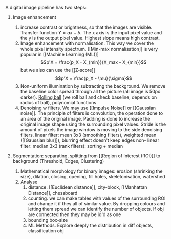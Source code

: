 A digital image pipeline has two steps: 
1. Image enhancement
	1. increase contrast or brightness, so that the images are visible. Transfer function $Y=ax+b$. The x axis is the input pixel value and the y is the output pixel value. Highest slope means high contrast.
	2. Image enhancement with normalisation. This way we cover the whole pixel intensity spectrum. [[Min-max normalisation]] is very popular in [[Machine Learning (ML)]] $$p'X = \frac{p_X - X_{min}}{X_max - X_{min}}$$ but we also can use the [[Z-score]] $$p'X = \frac{p_X - \mu}{\sigma}$$
	3. Non-uniform illumination by subtracting the background. We remove the baseline color spread through all the picture (all image is 50px darker). [Rolling ball](https://scikit-image.org/docs/stable/auto_examples/segmentation/plot_rolling_ball.html) (we roll ball and check baseline, depends on radius of ball), polynomial functions 
	4. Denoising w filters. We may use [[Impulse Noise]] or [[Gaussian noise]]. The principle of filters is convolution, the operation done to an area of the original image. Padding is done to increase the original image shape using the surrounding pixel values. Stride is the amount of pixels the image window is moving to the side
		denoising filters. 
			linear filter: mean 3x3 (smoothing filters), weighted mean ([[Gaussian blur]]), blurring effect doesn't keep edges
			non- linear filter: median 3x3 (rank filters): sorting + median

2. Segmentation: separating, splitting from [[Region of Interest (ROI)]] to background (Threshold, Edges, Clustering)
	1. Mathematical morphology for binary images: erosion (shrinking the size), dilation, closing, opening, fill holes, skeletonisation, watershed
	5. Analyse
		1. distance. [[Euclidean distance]], city-block, [[Manhattan Distance]], chessboard
		2. counting. we can make tables with values of the surrounding ROI and change it if they all of similar value. By dropping colours and letting them spread we can identify the number of objects. If obj are connected then they may be id'd as one
		3. bounding box-size
		4. ML Methods. Explore deeply the distribution in diff objects, classification obj